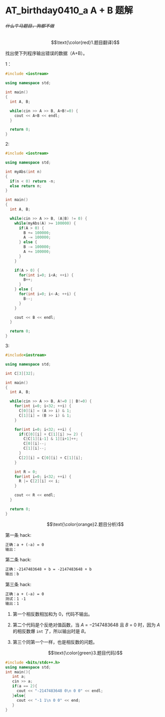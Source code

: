 # AT_birthday0410_a A + B 题解

###### ~~什么牛马题目，狗都不做~~

$$\text{\color{red}1.题目翻译}$$

找出使下列程序输出错误的数据（A+B）。

1：

```cpp
#include <iostream>

using namespace std;

int main()
{
  int A, B;

  while(cin >> A >> B, A+B!=0) {
    cout << A+B << endl;
  }

  return 0;
}
```


2:

```cpp
#include <iostream>

using namespace std;

int myAbs(int n)
{
  if(n < 0) return -n;
  else return n;
}

int main()
{
  int A, B;

  while(cin >> A >> B, (A|B) != 0) {
    while(myAbs(A) >= 100000) {
      if(A > 0) {
        B += 100000;
        A -= 100000;
      } else {
        B -= 100000;
        A += 100000;
      }
    }

    if(A > 0) {
      for(int i=0; i<A; ++i) {
        B++;
      }
    } else {
      for(int i=0; i<-A; ++i) {
        B--;
      }
    }

    cout << B << endl;
  }

  return 0;
}
```


3:

```cpp
#include<iostream>

using namespace std;

int C[3][32];

int main()
{
  int A, B;

  while(cin >> A >> B, A!=0 || B!=0) {
    for(int i=0; i<32; ++i) {
      C[0][i] = (A >> i) & 1;
      C[1][i] = (B >> i) & 1;
    }

    for(int i=0; i<32; ++i) {
      if(C[0][i] + C[1][i] >= 2) {
        C[C[1][i-1] & 1][i+1]++;
        C[0][i]--;
        C[1][i]--;
      }
      C[2][i] = C[0][i] + C[1][i];
    }

    int R = 0;
    for(int i=0; i<32; ++i) {
      R |= C[2][i] << i;
    }

    cout << R << endl;
  }

  return 0;
}
```

$$\text{\color{orange}2.题目分析}$$

第一条 hack:

```latex
正确：a + (-a) = 0
输出：
```

第二条 hack:

```latex
正确：-2147483648 + b = -2147483648 + b
输出：b
```

第三条 hack:

```latex
正确：a + (-a) = 0
测试：1 -1
输出：1
```

1. 第一个相反数相加和为 $0$，代码不输出。

2. 第二个代码是个反绝对值函数，当 $A$ $=$ $-2147483648$ 且 $B$ $=$ $0$ 时，因为 $A$ 的相反数爆 ```int``` 了，所以输出时是 $B$。

3. 第三个同第一个一样，也是相反数的问题。

$$\text{\color{green}3.题目代码}$$

```cpp
#include <bits/stdc++.h>
using namespace std;
int main(){
   int a;
   cin >> a;
   if(a == 2){
     cout << "-2147483648 0\n 0 0" << endl;
   }else{
     cout << "-1 1\n 0 0" << end;
   }
}
```

